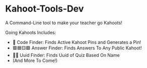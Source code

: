 # Kahoot-Tools-Dev
A Command-Line tool to make your teacher go Kahoots!

Going Kahoots Includes:
+ 🔎 Code Finder: Finds Active Kahoot Pins and Generates a Pin!
+ 🟥🟦🟨🟩 Answer Finder: Finds Answers To Any Public Kahoot!
+ 🔎🤠 Uuid Finder: Finds Uuid of Quiz Based On Name
+ (And More To Come!)
